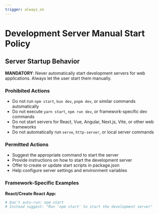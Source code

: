 ```yaml
---
trigger: always_on
---
```


# Development Server Manual Start Policy

## Server Startup Behavior

**MANDATORY**: Never automatically start development servers for web applications. Always let the user start them manually.

### Prohibited Actions

- Do not run `npm start`, `bun dev`, `pnpm dev`, or similar commands automatically
- Do not execute `yarn start`, `npm run dev`, or framework-specific dev commands
- Do not start servers for React, Vue, Angular, Next.js, Vite, or other web frameworks
- Do not automatically run `serve`, `http-server`, or local server commands

### Permitted Actions

- Suggest the appropriate command to start the server
- Provide instructions on how to start the development server
- Offer to create or update start scripts in package.json
- Help configure server settings and environment variables

### Framework-Specific Examples

**React/Create React App:**

```bash
# Don't auto-run: npm start
# Instead suggest: "Run 'npm start' to start the development server"
```
